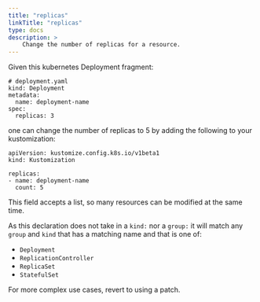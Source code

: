 ```yaml
---
title: "replicas"
linkTitle: "replicas"
type: docs
description: >
    Change the number of replicas for a resource.
---
```


Given this kubernetes Deployment fragment:

```
# deployment.yaml
kind: Deployment
metadata:
  name: deployment-name
spec:
  replicas: 3
```

one can change the number of replicas to 5
by adding the following to your kustomization:

```
apiVersion: kustomize.config.k8s.io/v1beta1
kind: Kustomization

replicas:
- name: deployment-name
  count: 5
```

This field accepts a list, so many resources can
be modified at the same time.

As this declaration does not take in a `kind:` nor a `group:`
it will match any `group` and `kind` that has a matching name and
that is one of:
- `Deployment`
- `ReplicationController`
- `ReplicaSet`
- `StatefulSet`

For more complex use cases, revert to using a patch.